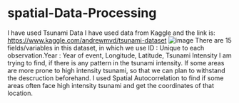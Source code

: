 # spatial-Data-Processing
I have used Tsunami Data 
I have used data from Kaggle and the link is: https://www.kaggle.com/andrewmvd/tsunami-dataset
![image](https://user-images.githubusercontent.com/70233136/152009897-91e2bd56-a75d-4d1e-b76a-b799b20eb245.png)
There are 15 fields/variables in this dataset, in which we use ID : Unique to each observation.Year : Year of event, Longitude, Latitude, Tsunami Intensity
I am trying to find, if there is any pattern in the tsunami intensity. If some areas are more prone to high intensity tsunami, so that we can plan to withstand the descruction beforehand.
I used Spatial Autocorrelation to find if some areas often face high intensity tsunami and get the coordinates of that location.
